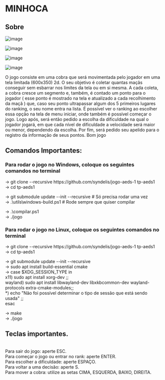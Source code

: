 # MINHOCA

## Sobre 

![image](https://user-images.githubusercontent.com/72881147/218588563-c4e46fd5-6722-458d-bab9-679408c2e206.png)

![image](https://user-images.githubusercontent.com/72881147/218588612-a7aa460f-d55f-407f-8fa4-d38583773399.png)

![image](https://user-images.githubusercontent.com/72881147/218588749-db9966d0-6458-409d-930d-f2ab176d8c97.png)

![image](https://user-images.githubusercontent.com/72881147/218588776-1db77c59-b5ae-45e9-814b-b92341361a03.png)


O jogo consiste em uma cobra que será movimentada pelo jogador em uma tela
limitada (600x350) 2d. O seu objetivo é coletar quantas maçãs conseguir sem esbarrar
nos limites da tela ou em si mesma. A cada coleta, a cobra cresce um segmento e,
também, é contado um ponto para o jogador ( esse ponto é mostrado na tela e
atualizado a cada recolhimento da maçã ) que, caso seu ponto ultrapassar algum dos 5
primeiros lugares do ranking, o seu nome entra na lista. É possível ver o ranking ao
escolher essa opção na tela de menu iniciar, onde também é possível começar o jogo.
Logo após, será então pedido a escolha da dificuldade na qual o jogador jogará, em
que cada nível de dificuldade a velocidade será maior ou menor, dependendo da
escolha. Por fim, será pedido seu apelido para o registro da informação de seus
pontos.
Bom jogo

## Comandos Importantes:
<p><h3>Para rodar o jogo no Windows, coloque os seguintes comandos no terminal</h3></p>
<p> -> git clone --recursive https://github.com/syndelis/jogo-aeds-1 tp-aeds1<br>
-> cd tp-aeds1</p>

<p> -> git submodule update --init --recursive # Só precisa rodar uma vez<br>
-> .\utils\windows-build.ps1 # Rode sempre que quiser compilar</p>

<p>-> .\compilar.ps1<br>
-> ./jogo </p>

<p><h3>Para rodar o jogo no Linux, coloque os seguintes comandos no terminal</h3></p>
<p> -> git clone --recursive https://github.com/syndelis/jogo-aeds-1 tp-aeds1<br>
-> cd tp-aeds1</p>

<p> -> git submodule update --init --recursive<br>
-> sudo apt install build-essential cmake<br>
-> case $XDG_SESSION_TYPE in<br>
    x11) sudo apt install xorg-dev ;;<br>
    wayland) sudo apt install libwayland-dev libxkbcommon-dev wayland-protocols extra-cmake-modules;;<br>
    *) echo "Não foi possível determinar o tipo de sessão que está sendo usada" ;;<br>
esac </p>

<p>-> make<br>
-> ./jogo </p>


## Teclas importantes.
  
<br> Para sair do jogo: aperte ESC.<br>
Para começar o jogo ou entrar no rank: aperte ENTER.<br>
Para escolher a dificuldade: aperte ESPAÇO.<br>
Para voltar a uma decisão: aperte S.<br>
Para mover a cobra: utilize as setas CIMA, ESQUERDA, BAIXO, DIREITA.<br><br>
